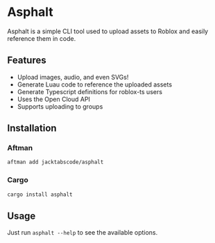 # Asphalt

Asphalt is a simple CLI tool used to upload assets to Roblox and easily reference them in code.

## Features

-   Upload images, audio, and even SVGs!
-   Generate Luau code to reference the uploaded assets
-   Generate Typescript definitions for roblox-ts users
-   Uses the Open Cloud API
-   Supports uploading to groups

## Installation

### Aftman

```sh
aftman add jacktabscode/asphalt
```

### Cargo

```sh
cargo install asphalt
```

## Usage

Just run `asphalt --help` to see the available options.
